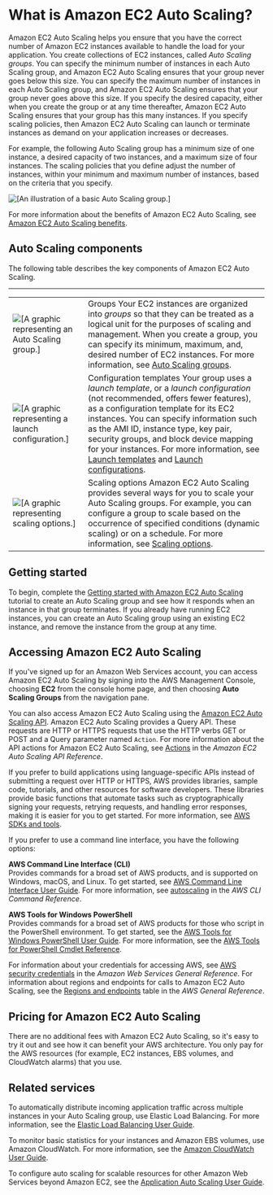 # What is Amazon EC2 Auto Scaling?<a name="what-is-amazon-ec2-auto-scaling"></a>

Amazon EC2 Auto Scaling helps you ensure that you have the correct number of Amazon EC2 instances available to handle the load for your application\. You create collections of EC2 instances, called *Auto Scaling groups*\. You can specify the minimum number of instances in each Auto Scaling group, and Amazon EC2 Auto Scaling ensures that your group never goes below this size\. You can specify the maximum number of instances in each Auto Scaling group, and Amazon EC2 Auto Scaling ensures that your group never goes above this size\. If you specify the desired capacity, either when you create the group or at any time thereafter, Amazon EC2 Auto Scaling ensures that your group has this many instances\. If you specify scaling policies, then Amazon EC2 Auto Scaling can launch or terminate instances as demand on your application increases or decreases\.

For example, the following Auto Scaling group has a minimum size of one instance, a desired capacity of two instances, and a maximum size of four instances\. The scaling policies that you define adjust the number of instances, within your minimum and maximum number of instances, based on the criteria that you specify\.

![\[An illustration of a basic Auto Scaling group.\]](http://docs.aws.amazon.com/autoscaling/ec2/userguide/images/as-basic-diagram.png)

For more information about the benefits of Amazon EC2 Auto Scaling, see [Amazon EC2 Auto Scaling benefits](auto-scaling-benefits.md)\.

## Auto Scaling components<a name="as-component-intro"></a>

The following table describes the key components of Amazon EC2 Auto Scaling\.


****  

|  |  | 
| --- |--- |
|  ![\[A graphic representing an Auto Scaling group.\]](http://docs.aws.amazon.com/autoscaling/ec2/userguide/images/group-graphic.png)  |   Groups Your EC2 instances are organized into *groups* so that they can be treated as a logical unit for the purposes of scaling and management\. When you create a group, you can specify its minimum, maximum, and, desired number of EC2 instances\. For more information, see [Auto Scaling groups](AutoScalingGroup.md)\.   | 
|  ![\[A graphic representing a launch configuration.\]](http://docs.aws.amazon.com/autoscaling/ec2/userguide/images/launch-configuration-graphic.png)  |   Configuration templates Your group uses a *launch template*, or a *launch configuration* \(not recommended, offers fewer features\), as a configuration template for its EC2 instances\. You can specify information such as the AMI ID, instance type, key pair, security groups, and block device mapping for your instances\. For more information, see [Launch templates](LaunchTemplates.md) and [Launch configurations](LaunchConfiguration.md)\.   | 
|  ![\[A graphic representing scaling options.\]](http://docs.aws.amazon.com/autoscaling/ec2/userguide/images/scaling-plan-graphic.png)  |   Scaling options Amazon EC2 Auto Scaling provides several ways for you to scale your Auto Scaling groups\. For example, you can configure a group to scale based on the occurrence of specified conditions \(dynamic scaling\) or on a schedule\. For more information, see [Scaling options](scaling_plan.md#scaling_typesof)\.   | 

## Getting started<a name="what-is-auto-scaling-next-steps"></a>

To begin, complete the [Getting started with Amazon EC2 Auto Scaling](GettingStartedTutorial.md) tutorial to create an Auto Scaling group and see how it responds when an instance in that group terminates\. If you already have running EC2 instances, you can create an Auto Scaling group using an existing EC2 instance, and remove the instance from the group at any time\.

## Accessing Amazon EC2 Auto Scaling<a name="access-as"></a>

If you've signed up for an Amazon Web Services account, you can access Amazon EC2 Auto Scaling by signing into the AWS Management Console, choosing **EC2** from the console home page, and then choosing **Auto Scaling Groups** from the navigation pane\.

You can also access Amazon EC2 Auto Scaling using the [Amazon EC2 Auto Scaling API](https://docs.aws.amazon.com/autoscaling/ec2/APIReference/)\. Amazon EC2 Auto Scaling provides a Query API\. These requests are HTTP or HTTPS requests that use the HTTP verbs GET or POST and a Query parameter named `Action`\. For more information about the API actions for Amazon EC2 Auto Scaling, see [Actions](https://docs.aws.amazon.com/autoscaling/ec2/APIReference/API_Operations.html) in the *Amazon EC2 Auto Scaling API Reference*\.

If you prefer to build applications using language\-specific APIs instead of submitting a request over HTTP or HTTPS, AWS provides libraries, sample code, tutorials, and other resources for software developers\. These libraries provide basic functions that automate tasks such as cryptographically signing your requests, retrying requests, and handling error responses, making it is easier for you to get started\. For more information, see [AWS SDKs and tools](https://aws.amazon.com/tools/)\.

If you prefer to use a command line interface, you have the following options:

**AWS Command Line Interface \(CLI\)**  
Provides commands for a broad set of AWS products, and is supported on Windows, macOS, and Linux\. To get started, see [AWS Command Line Interface User Guide](https://docs.aws.amazon.com/cli/latest/userguide/)\. For more information, see [autoscaling](https://docs.aws.amazon.com/cli/latest/reference/autoscaling/index.html) in the *AWS CLI Command Reference*\.

**AWS Tools for Windows PowerShell**  
Provides commands for a broad set of AWS products for those who script in the PowerShell environment\. To get started, see the [AWS Tools for Windows PowerShell User Guide](https://docs.aws.amazon.com/powershell/latest/userguide/)\. For more information, see the [AWS Tools for PowerShell Cmdlet Reference](https://docs.aws.amazon.com/powershell/latest/reference/Index.html)\.

For information about your credentials for accessing AWS, see [AWS security credentials](https://docs.aws.amazon.com/general/latest/gr/aws-security-credentials.html) in the *Amazon Web Services General Reference*\. For information about regions and endpoints for calls to Amazon EC2 Auto Scaling, see the [Regions and endpoints](https://docs.aws.amazon.com/general/latest/gr/as.html) table in the *AWS General Reference*\. 

## Pricing for Amazon EC2 Auto Scaling<a name="as-pricing"></a>

There are no additional fees with Amazon EC2 Auto Scaling, so it's easy to try it out and see how it can benefit your AWS architecture\. You only pay for the AWS resources \(for example, EC2 instances, EBS volumes, and CloudWatch alarms\) that you use\.

## Related services<a name="related-services"></a>

To automatically distribute incoming application traffic across multiple instances in your Auto Scaling group, use Elastic Load Balancing\. For more information, see the [Elastic Load Balancing User Guide](https://docs.aws.amazon.com/elasticloadbalancing/latest/userguide/)\.

To monitor basic statistics for your instances and Amazon EBS volumes, use Amazon CloudWatch\. For more information, see the [Amazon CloudWatch User Guide](https://docs.aws.amazon.com/AmazonCloudWatch/latest/monitoring/)\.

To configure auto scaling for scalable resources for other Amazon Web Services beyond Amazon EC2, see the [Application Auto Scaling User Guide](https://docs.aws.amazon.com/autoscaling/application/userguide/)\.